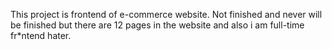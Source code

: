 

This project is frontend of e-commerce website. Not finished and never will be finished but there are 12 pages in the website and also i am full-time fr*ntend hater.


